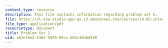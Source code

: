 ```yaml
---
content_type: resource
description: This file contains information regarding problem set 5.
file: https://ol-ocw-studio-app-qa.s3.amazonaws.com/courses/14-05-intermediate-macroeconomics-spring-2013/a67ef6e25365592969ccd65c38dbd508_MIT14_05S13_pset5.pdf
file_type: application/pdf
resourcetype: Document
title: Problem Set 1
uid: a67ef6e2-5365-5929-69cc-d65c38dbd508
---
```

